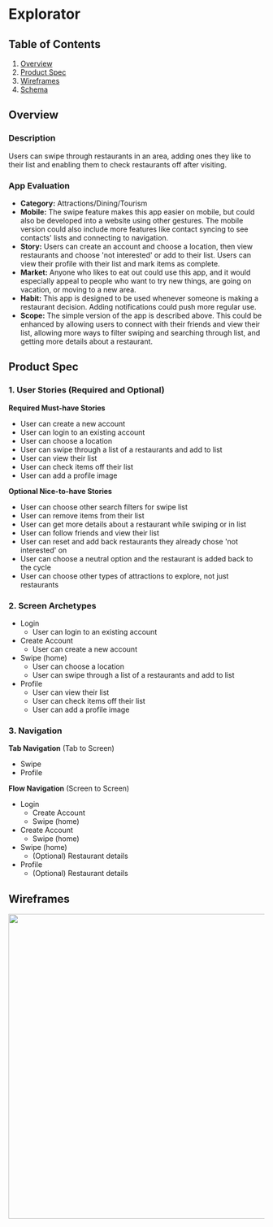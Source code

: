 
# Explorator

## Table of Contents
1. [Overview](#Overview)
1. [Product Spec](#Product-Spec)
1. [Wireframes](#Wireframes)
2. [Schema](#Schema)

## Overview
### Description
Users can swipe through restaurants in an area, adding ones they like to their list and enabling them to check restaurants off after visiting.

### App Evaluation
- **Category:** Attractions/Dining/Tourism
- **Mobile:** The swipe feature makes this app easier on mobile, but could also be developed into a website using other gestures. The mobile version could also include more features like contact syncing to see contacts' lists and connecting to navigation.
- **Story:** Users can create an account and choose a location, then view restaurants and choose 'not interested' or add to their list. Users can view their profile with their list and mark items as complete.
- **Market:** Anyone who likes to eat out could use this app, and it would especially appeal to people who want to try new things, are going on vacation, or moving to a new area.
- **Habit:** This app is designed to be used whenever someone is making a restaurant decision. Adding notifications could push more regular use.
- **Scope:** The simple version of the app is described above. This could be enhanced by allowing users to connect with their friends and view their list, allowing more ways to filter swiping and searching through list, and getting more details about a restaurant.

## Product Spec

### 1. User Stories (Required and Optional)

**Required Must-have Stories**

* User can create a new account
* User can login to an existing account
* User can choose a location
* User can swipe through a list of a restaurants and add to list
* User can view their list
* User can check items off their list
* User can add a profile image

**Optional Nice-to-have Stories**

* User can choose other search filters for swipe list
* User can remove items from their list
* User can get more details about a restaurant while swiping or in list
* User can follow friends and view their list
* User can reset and add back restaurants they already chose 'not interested' on
* User can choose a neutral option and the restaurant is added back to the cycle
* User can choose other types of attractions to explore, not just restaurants

### 2. Screen Archetypes

* Login
   * User can login to an existing account
* Create Account
   * User can create a new account
* Swipe (home)
    * User can choose a location
    * User can swipe through a list of a restaurants and add to list
* Profile
    * User can view their list
    * User can check items off their list
    * User can add a profile image

### 3. Navigation

**Tab Navigation** (Tab to Screen)

* Swipe
* Profile

**Flow Navigation** (Screen to Screen)

* Login
   * Create Account
   * Swipe (home)
* Create Account
   * Swipe (home)
* Swipe (home)
    * (Optional) Restaurant details
* Profile
    * (Optional) Restaurant details

## Wireframes
<img src="https://github.com/kateluckerman/Explorator/blob/master/wireframes.jpg" width=600>
